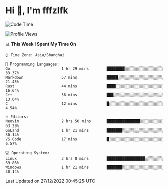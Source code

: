 # Hi 👋, I'm fffzlfk

<!--START_SECTION:waka-->
![Code Time](http://img.shields.io/badge/Code%20Time-4%20hrs%2029%20mins-blue)

![Profile Views](http://img.shields.io/badge/Profile%20Views-112-blue)

📊 **This Week I Spent My Time On** 

```text
⌚︎ Time Zone: Asia/Shanghai

💬 Programming Languages: 
Go                       1 hr 29 mins        ████████░░░░░░░░░░░░░░░░░   33.37% 
Markdown                 57 mins             █████░░░░░░░░░░░░░░░░░░░░   21.45% 
Rust                     44 mins             ████░░░░░░░░░░░░░░░░░░░░░   16.64% 
C++                      36 mins             ███░░░░░░░░░░░░░░░░░░░░░░   13.64% 
C                        12 mins             █░░░░░░░░░░░░░░░░░░░░░░░░   4.54%

🔥 Editors: 
Neovim                   2 hrs 50 mins       ███████████████░░░░░░░░░░   63.29% 
GoLand                   1 hr 21 mins        ███████░░░░░░░░░░░░░░░░░░   30.14% 
VS Code                  17 mins             █░░░░░░░░░░░░░░░░░░░░░░░░   6.57%

💻 Operating System: 
Linux                    3 hrs 8 mins        █████████████████░░░░░░░░   69.86% 
Windows                  1 hr 21 mins        ███████░░░░░░░░░░░░░░░░░░   30.14%

```


 Last Updated on 27/12/2022 00:45:25 UTC
<!--END_SECTION:waka-->
